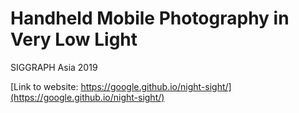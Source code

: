 # Handheld Mobile Photography in Very Low Light

SIGGRAPH Asia 2019

[Link to website: https://google.github.io/night-sight/](https://google.github.io/night-sight/)
